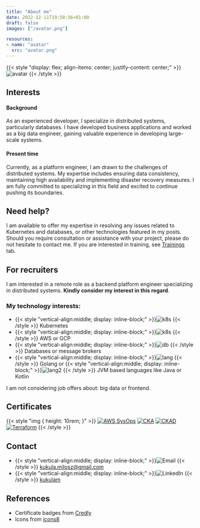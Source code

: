 ```yaml
---
title: "About me"
date: 2022-12-11T19:50:56+01:00
draft: false
images: ["/avatar.png"]

resources:
- name: "avatar"
  src: "avatar.png"
---
```


{{< style "display: flex; align-items: center; justify-content: center;" >}}
![avatar](/images/avatar.png)
{{< /style >}}

## Interests
#### Background
As an experienced developer, I specialize in distributed systems, particularly databases. I have developed business applications and worked as a big data engineer, gaining valuable experience in developing large-scale systems.
#### Present time
Currently, as a platform engineer, I am drawn to the challenges of distributed systems. My expertise includes ensuring data consistency, maintaining high availability and implementing disaster recovery measures. I am fully committed to specializing in this field and excited to continue pushing its boundaries.

## Need help?
I am available to offer my expertise in resolving any issues related to Kubernetes and databases, or other technologies featured in my posts. Should you require consultation or assistance with your project, please do not hesitate to contact me. If you are interested in training, see [Trainings](/trainings) tab.

## For recruiters
I am interested in a remote role as a backend platform engineer specializing in distributed systems. __Kindly consider my interest in this regard__.

### My technology interests:
- {{< style "vertical-align:middle; display: inline-block;" >}}![k8s](/icons/kubernetes.svg) {{< /style >}}  Kubernetes
- {{< style "vertical-align:middle; display: inline-block;" >}}![k8s](/icons/clouds.png) {{< /style >}}  AWS or GCP
- {{< style "vertical-align:middle; display: inline-block;" >}}![db](/icons/database.png) {{< /style >}} Databases or message brokers
- {{< style "vertical-align:middle; display: inline-block;" >}}![lang](/icons/golang.svg) {{< /style >}} Golang or {{< style "vertical-align:middle; display: inline-block;" >}}![lang2](/icons/java.svg) {{< /style >}} JVM based languages like Java or Kotlin

I am not considering job offers about: big data or frontend. 

[//]: # ()
[//]: # (### Curriculum vitae)

[//]: # ()
[//]: # ([cv.pdf]&#40;https://drive.google.com/file/d/11D0qbSJpGUzCl8RXBxlEIFwKIBovETZy/view&#41;)

## Certificates

{{< style "img { height: 10rem; }" >}}
[![AWS SysOps](https://images.credly.com/size/680x680/images/f0d3fbb9-bfa7-4017-9989-7bde8eaf42b1/image.png)](https://www.credly.com/badges/43b580a1-eb21-4d98-b177-4cafa09e71df/linked_in_profile)
[![CKA](https://images.credly.com/size/680x680/images/8b8ed108-e77d-4396-ac59-2504583b9d54/cka_from_cncfsite__281_29.png)](https://www.credly.com/badges/61ae0ebd-2240-4527-be28-e02d872cb84e/linked_in_profile)
[![CKAD](https://images.credly.com/size/680x680/images/f88d800c-5261-45c6-9515-0458e31c3e16/ckad_from_cncfsite.png)](https://www.credly.com/badges/2296aa07-0a92-4f02-9b1c-1b169e5a9e3b/linked_in_profile)
[![Terraform](https://images.credly.com/size/680x680/images/99289602-861e-4929-8277-773e63a2fa6f/image.png)](https://www.credly.com/badges/8f0f4a77-9274-4caa-89f5-675cb7feecc5?source=linked_in_profile)
{{< /style >}}

## Contact
- {{< style "vertical-align:middle; display: inline-block;" >}}![Email](/icons/email.svg) {{< /style >}} [kukula.milosz@gmail.com](mailto:kukula.milosz@gmail.com)
- {{< style "vertical-align:middle; display: inline-block;" >}}![LinkedIn](/icons/linkedin.svg) {{< /style >}} [kukulam](https://linkedin.com/in/kukulam)

## References
- Certificate badges from [Credly](https://www.credly.com)
- Icons from [icons8](https://icons8.com)
 




